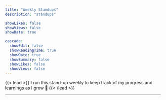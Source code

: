 ```yaml
---
title: "Weekly Standups"
description: "standups"

showLikes: false
showViews: false
showDate: true

cascade:
  showEdit: false
  showReadingTime: true
  showDate: true
  showSummary: false
  showLikes: false
  showViews: false
---
```


{{< lead >}}
I run this stand-up weekly to keep track of my progress and learnings as I grow 🚀
{{< /lead >}}

---